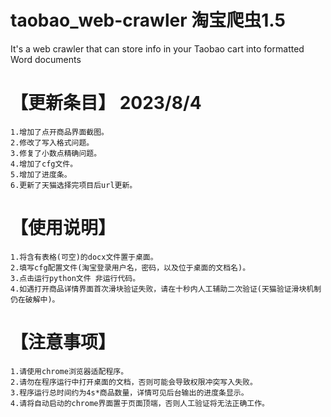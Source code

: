 # taobao_web-crawler 淘宝爬虫1.5
It's a web crawler that can store info in your Taobao cart into formatted Word documents

# 【更新条目】 2023/8/4
	1.增加了点开商品界面截图。
	2.修改了写入格式问题。
	3.修复了小数点精确问题。
	4.增加了cfg文件。
	5.增加了进度条。
	6.更新了天猫选择完项目后url更新。
# 【使用说明】
	1.将含有表格(可空)的docx文件置于桌面。
	2.填写cfg配置文件(淘宝登录用户名，密码，以及位于桌面的文档名)。
	3.点击运行python文件 非运行代码。
	4.如遇打开商品详情界面首次滑块验证失败，请在十秒内人工辅助二次验证(天猫验证滑块机制仍在破解中)。
# 【注意事项】
	1.请使用chrome浏览器适配程序。
	2.请勿在程序运行中打开桌面的文档，否则可能会导致权限冲突写入失败。
	3.程序运行总时间约为4s*商品数量，详情可见后台输出的进度条显示。
	4.请将自动启动的chrome界面置于页面顶端，否则人工验证将无法正确工作。
